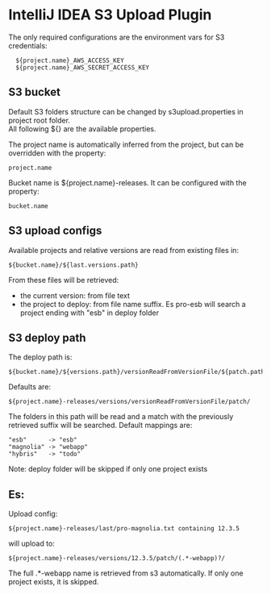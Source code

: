 # IntelliJ IDEA S3 Upload Plugin

The only required configurations are the environment vars for S3 credentials:  
```
  ${project.name}_AWS_ACCESS_KEY 
  ${project.name}_AWS_SECRET_ACCESS_KEY
```

## S3 bucket
Default S3 folders structure can be changed by s3upload.properties in project root folder.  
All following ${} are the available properties.

The project name is automatically inferred from the project, but can be overridden with the property:
```
project.name
```

Bucket name is ${project.name}-releases. It can be configured with the property:
```
bucket.name
```

## S3 upload configs
Available projects and relative versions are read from existing files in:
```
${bucket.name}/${last.versions.path}
```

From these files will be retrieved:
 - the current version: from file text
 - the project to deploy: from file name suffix. Es pro-esb will search a project ending with "esb" in deploy folder
 
## S3 deploy path
 
The deploy path is:  
```
${bucket.name}/${versions.path}/versionReadFromVersionFile/${patch.path}/  
```

Defaults are:  
```
${project.name}-releases/versions/versionReadFromVersionFile/patch/  
```

The folders in this path will be read and a match with the previously retrieved suffix will be searched. Default mappings are:
```
"esb"      -> "esb"
"magnolia" -> "webapp"
"hybris"   -> "todo"
 ```
Note: deploy folder will be skipped if only one project exists

## Es:
Upload config:
```
${project.name}-releases/last/pro-magnolia.txt containing 12.3.5 
```
will upload to:
```
${project.name}-releases/versions/12.3.5/patch/(.*-webapp)?/
```
The full .*-webapp name is retrieved from s3 automatically. If only one project exists, it is skipped.


